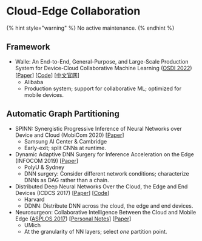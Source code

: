 # Cloud-Edge Collaboration

{% hint style="warning" %}
No active maintenance.
{% endhint %}

## Framework

* Walle: An End-to-End, General-Purpose, and Large-Scale Production System for Device-Cloud Collaborative Machine Learning ([OSDI 2022](../../reading-notes/conference/osdi-2022/)) \[[Paper](https://www.usenix.org/conference/osdi22/presentation/lv)] \[[Code](https://github.com/alibaba/MNN)] \[[中文官网](http://www.mnn.zone/)]
  * Alibaba
  * Production system; support for collaborative ML; optimized for mobile devices.

## Automatic Graph Partitioning

* SPINN: Synergistic Progressive Inference of Neural Networks over Device and Cloud (MobiCom 2020) \[[Paper](https://dl.acm.org/doi/10.1145/3372224.3419194)]
  * Samsung AI Center & Cambridge
  * Early-exit; split CNNs at runtime.
* Dynamic Adaptive DNN Surgery for Inference Acceleration on the Edge (INFOCOM 2019) \[[Paper](https://ieeexplore.ieee.org/document/8737614)]
  * PolyU & Sydney
  * DNN surgery: Consider different network conditions; characterize DNNs as DAG rather than a chain.
* Distributed Deep Neural Networks Over the Cloud, the Edge and End Devices (ICDCS 2017) \[[Paper](https://ieeexplore.ieee.org/document/7979979)] \[[Code](https://github.com/kunglab/ddnn)]
  * Harvard
  * DDNN: Distribute DNN across the cloud, the edge and end devices.
* Neurosurgeon: Collaborative Intelligence Between the Cloud and Mobile Edge ([ASPLOS 2017](../../reading-notes/conference/asplos-2017/)) \[[Personal Notes](../../reading-notes/conference/asplos-2017/neurosurgeon.md)] \[[Paper](https://dl.acm.org/doi/10.1145/3037697.3037698)]
  * UMich
  * At the granularity of NN layers; select _one_ partition point.
